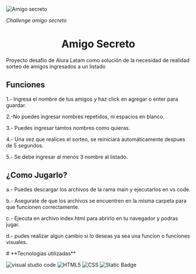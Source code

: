 
![Amigo secreto](https://github.com/user-attachments/assets/3ebfee5a-d431-46a4-952d-ef67920643e7)

<em> Challenge amigo secreto </em>
<h1 align="center"> Amigo Secreto </h1>
<p> Proyecto desafío de Alura Latam como solución de la necesidad de realidad sorteo de amigos ingresados a un listado </p>

## **Funciones**
<p>
1.- Ingresa el nombre de tus amigos y haz click en agregar o enter para guardar.
  
2.-No puedes ingresar nombres repetidos, ni espacios en blanco.

3.- Puedes ingresar tamtos nombres como quieras.

4.- Una vez que realices el sorteo, se reiniciará automáticamente despues de 5 segundos.

5.- Se debe ingresar al menos 3 nombre al listado.
</p>


## **¿Como Jugarlo?**
<p>
a.- Puedes descargar los archivos de la rama main y ejecutarlos en vs code.
  
b.- Asegurate de que los archivos se encuentren en la misma carpeta para que funcionen correctamente.

c.- Ejecuta en archivo index.html para abrirlo en tu navegador y podras jugar.

d.- pudes realizar algun cambio si lo deseas ya sea una funcion o funciones visuales.
</p>
# **Tecnologias utilizadas**

![visual studio code](https://img.shields.io/badge/Visual_Studio_Code-blue)
![HTML5](https://img.shields.io/badge/HTML5-orange)
![CSS](https://img.shields.io/badge/CSS-purple)
![Static Badge](https://img.shields.io/badge/Java_Script-yellow)
